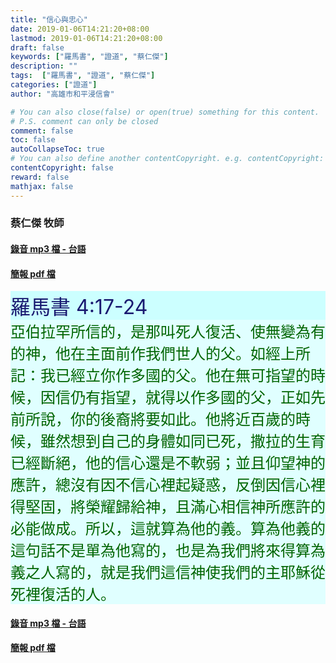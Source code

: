 ```yaml
---
title: "信心與忠心"
date: 2019-01-06T14:21:20+08:00
lastmod: 2019-01-06T14:21:20+08:00
draft: false
keywords: ["羅馬書", "證道", "蔡仁傑"]
description: ""
tags:  ["羅馬書", "證道", "蔡仁傑"]
categories: ["證道"]
author: "高雄市和平浸信會"

# You can also close(false) or open(true) something for this content.
# P.S. comment can only be closed
comment: false
toc: false
autoCollapseToc: true
# You can also define another contentCopyright. e.g. contentCopyright: "This is another copyright."
contentCopyright: false
reward: false
mathjax: false
---
```


### 蔡仁傑 牧師

#### [錄音 mp3 檔 - 台語](/mp3-s/s20190106t.pdf "信心與忠心 - 台語")

#### [簡報 pdf 檔](/pdf-s/s20190106.pdf "信心與忠心")

<div style="background-color:#CCFFFF"><font size="6", color="#191970">
羅馬書 4:17-24
</font>
</div>

<div style="background-color:#E0FFFF"><font size="5", color="#006400">
亞伯拉罕所信的，是那叫死人復活、使無變為有的神，他在主面前作我們世人的父。如經上所記：我已經立你作多國的父。他在無可指望的時候，因信仍有指望，就得以作多國的父，正如先前所說，你的後裔將要如此。他將近百歲的時候，雖然想到自己的身體如同已死，撒拉的生育已經斷絕，他的信心還是不軟弱；並且仰望神的應許，總沒有因不信心裡起疑惑，反倒因信心裡得堅固，將榮耀歸給神，且滿心相信神所應許的必能做成。所以，這就算為他的義。算為他義的這句話不是單為他寫的，也是為我們將來得算為義之人寫的，就是我們這信神使我們的主耶穌從死裡復活的人。
</font>
</div>

#### [錄音 mp3 檔 - 台語](/mp3-s/s20190106t.pdf "信心與忠心 - 台語")

#### [簡報 pdf 檔](/pdf-s/s20190106.pdf "信心與忠心")
